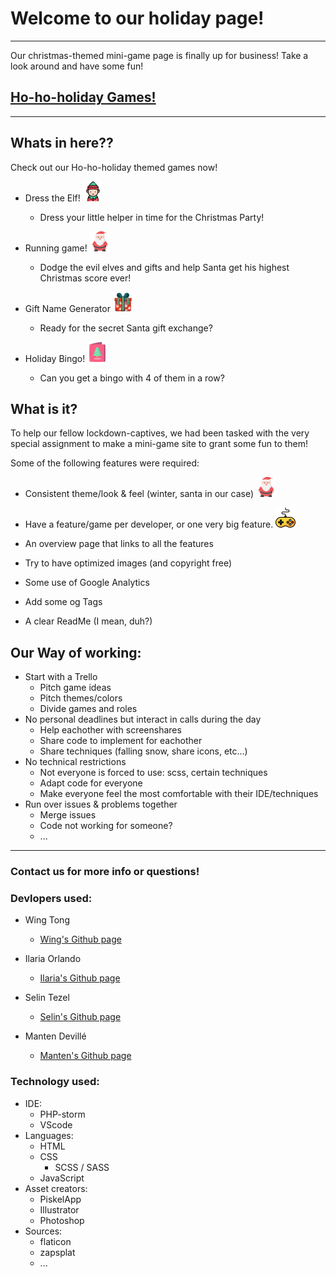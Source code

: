 # Welcome to our holiday page!
--- 

Our christmas-themed mini-game page is finally up for business! Take a look around and have some fun!
## [Ho-ho-holiday Games!](https://vicible2.github.io/ho-ho-holiday/ "HO HO HOLIDAY HOME PAGE")
---

## Whats in here??

Check out our Ho-ho-holiday themed games now! 

* Dress the Elf! ![Elf](./running-game/assets/elf.png "elf icon") 

  * Dress your little helper in time for the Christmas Party!
* Running game! ![Santa](./running-game/assets/santa-claus.png  "Santa icon") 

  * Dodge the evil elves and gifts and help Santa get his highest Christmas score ever!

* Gift Name Generator ![Gift](./running-game/assets/gift-box.png  "Christmas gift") 
  * Ready for the secret Santa gift exchange?

* Holiday Bingo!  ![card](./running-game/assets/christmas-card.png  "Christmas card") 
  * Can you get a bingo with 4 of them in a row?

## What is it?

To help our fellow lockdown-captives, we had been tasked with the very special assignment to make a mini-game site to grant some fun to them!

Some of the following features were required:
* Consistent theme/look & feel (winter, santa in our case) 
![Santa!](./running-game/assets/santa-claus.png "Santa icon") 

* Have a feature/game per developer, or one very big feature.
![Gamepad](./running-game/assets/joystick.png "gamepad") 
* An overview page that links to all the features
* Try to have optimized images (and copyright free)
* Some use of Google Analytics
* Add some og Tags
* A clear ReadMe (I mean, duh?)



## Our Way of working:

* Start with a Trello
  * Pitch game ideas
  * Pitch themes/colors
  * Divide games and roles
* No personal deadlines but interact in calls during the day
  * Help eachother with screenshares
  * Share code to implement for eachother
  * Share techniques (falling snow, share icons, etc...)
* No technical restrictions
  * Not everyone is forced to use: scss, certain techniques
  * Adapt code for everyone
  * Make everyone feel the most comfortable with their IDE/techniques
* Run over issues & problems together
  * Merge issues
  * Code not working for someone?
  * ...

---

### Contact us for more info or questions!
### Devlopers used:

* Wing Tong
  * [Wing's Github page](https://github.com/chevtong "Wing's Github page")

* Ilaria Orlando
  * [Ilaria's Github page](https://github.com/ilaria-orlando "Ilaria's Github page")
  
* Selin Tezel
  * [Selin's Github page](https://github.com/selilulu "Selin's Github page")

* Manten Devillé
  * [Manten's Github page](https://github.com/Vicible2 "Manten's Github page")
  
### Technology used:

* IDE:
  * PHP-storm
  * VScode
* Languages:
  * HTML
  * CSS
    * SCSS / SASS
  * JavaScript
* Asset creators:
  * PiskelApp
  * Illustrator
  * Photoshop
* Sources:
  * flaticon
  * zapsplat
  * ...